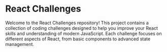 # React Challenges

Welcome to the React Challenges repository! This project contains a collection of coding challenges designed to help you improve your React skills and understanding of modern JavaScript. Each challenge focuses on different aspects of React, from basic components to advanced state management.

